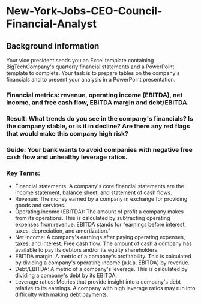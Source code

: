 # New-York-Jobs-CEO-Council-Financial-Analyst

## Background information
Your vice president sends you an Excel template containing BigTechCompany's quarterly financial statements and a PowerPoint template to complete. Your task is to prepare tables on the company's financials and to present your analysis in a PowerPoint presentation.

### Financial metrics: revenue, operating income (EBITDA), net income, and free cash flow, EBITDA margin and debt/EBITDA.

### Result: What trends do you see in the company's financials? Is the company stable, or is it in decline? Are there any red flags that would make this company high risk?

### Guide: Your bank wants to avoid companies with negative free cash flow and unhealthy leverage ratios.

### Key Terms:
* Financial statements: A company's core financial statements are the income statement, balance sheet, and statement of cash flows.
* Revenue: The money earned by a company in exchange for providing goods and services.
* Operating income (EBITDA): The amount of profit a company makes from its operations. This is calculated by subtracting operating expenses from revenue. EBITDA stands for “earnings before interest, taxes, depreciation, and amortization.”
* Net income: A company's earnings after paying operating expenses, taxes, and interest. Free cash flow: The amount of cash a company has available to pay its debtors and/or its equity shareholders.
* EBITDA margin: A metric of a company's profitability. This is calculated by dividing a company's operating income (a.k.a. EBITDA) by revenue.
* Debt/EBITDA: A metric of a company's leverage. This is calculated by dividing a company's debt by its EBITDA.
* Leverage ratios: Metrics that provide insight into a company's debt relative to its earnings. A company with high leverage ratios may run into difficulty with making debt payments.
